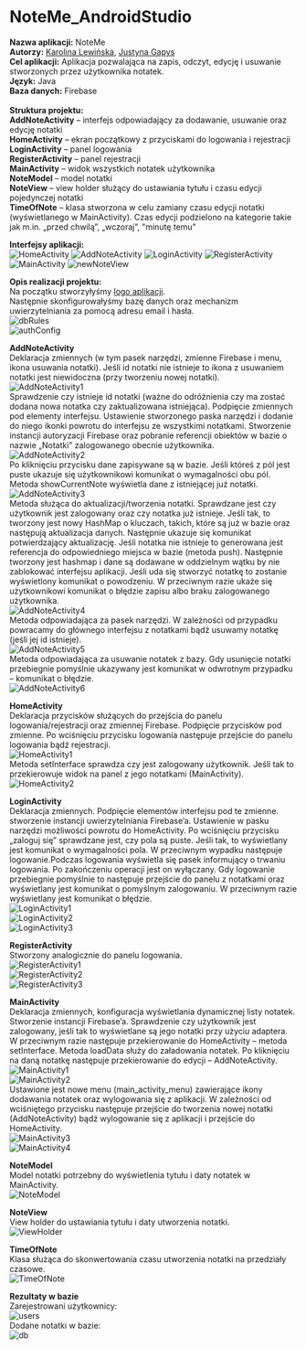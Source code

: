 # NoteMe_AndroidStudio
**Nazwa aplikacji:** NoteMe<br/>
**Autorzy:** [Karolina Lewińska](https://github.com/KarolinaLewinska), [Justyna Gapys](https://github.com/justynagapys)<br/>
**Cel aplikacji:** Aplikacja pozwalająca na zapis, odczyt, edycję i usuwanie stworzonych przez użytkownika notatek.<br/>
**Język:** Java<br/>
**Baza danych:** Firebase<br/><br/>
**Struktura projektu:**<br/>
**AddNoteActivity** – interfejs odpowiadający za dodawanie, usuwanie oraz edycję notatki<br/>
**HomeActivity** – ekran początkowy z przyciskami do logowania i rejestracji<br/>
**LoginActivity** – panel logowania<br/>
**RegisterActivity** – panel rejestracji<br/>
**MainActivity** – widok wszystkich notatek użytkownika<br/>
**NoteModel** – model notatki<br/>
**NoteView** – view holder służący do ustawiania tytułu i czasu edycji pojedynczej notatki<br/>
**TimeOfNote** – klasa stworzona w celu zamiany czasu edycji notatki (wyświetlanego w MainActivity). Czas edycji podzielono na kategorie takie jak m.in. „przed chwilą”, „wczoraj”, "minutę temu"<br/>

**Interfejsy aplikacji:**<br/>
![HomeActivity](https://github.com/KarolinaLewinska/NoteMe_AndroidStudio/blob/master/Screenshots/homeactivity.PNG)
![AddNoteActivity](https://github.com/KarolinaLewinska/NoteMe_AndroidStudio/blob/master/Screenshots/EditNoteView.PNG)
![LoginActivity](https://github.com/KarolinaLewinska/NoteMe_AndroidStudio/blob/master/Screenshots/loginview.PNG)
![RegisterActivity](https://github.com/KarolinaLewinska/NoteMe_AndroidStudio/blob/master/Screenshots/registerview.PNG)
![MainActivity](https://github.com/KarolinaLewinska/NoteMe_AndroidStudio/blob/master/Screenshots/mainactivity.PNG)
![newNoteView](https://github.com/KarolinaLewinska/NoteMe_AndroidStudio/blob/master/Screenshots/newNoteView.PNG)

**Opis realizacji projektu:**<br/>
Na początku stworzyłyśmy [logo aplikacji](https://www.freelogodesign.org/).<br/>
Następnie skonfigurowałyśmy bazę danych oraz mechanizm uwierzytelniania za pomocą adresu email i hasła.<br/>
![dbRules](https://github.com/KarolinaLewinska/NoteMe_AndroidStudio/blob/master/Screenshots/dbRules.PNG)<br/>
![authConfig](https://github.com/KarolinaLewinska/NoteMe_AndroidStudio/blob/master/Screenshots/AuthConfig.PNG)<br/>

**AddNoteActivity**<br/>
Deklaracja zmiennych (w tym pasek narzędzi, zmienne Firebase i menu, ikona usuwania notatki). Jeśli id notatki nie istnieje to ikona z usuwaniem notatki jest niewidoczna (przy tworzeniu nowej notatki).<br/>
![AddNoteActivity1](https://github.com/KarolinaLewinska/NoteMe_AndroidStudio/blob/master/Screenshots/AddNoteActivity1.PNG)<br/>
Sprawdzenie czy istnieje id notatki (ważne do odróżnienia czy ma zostać dodana nowa notatka czy zaktualizowana istniejąca). Podpięcie zmiennych pod elementy interfejsu. Ustawienie stworzonego paska narzędzi i dodanie do niego ikonki powrotu do interfejsu ze wszystkimi notatkami. Stworzenie instancji autoryzacji Firebase oraz pobranie referencji obiektów w bazie o nazwie „Notatki” zalogowanego obecnie użytkownika.<br/>
![AddNoteActivity2](https://github.com/KarolinaLewinska/NoteMe_AndroidStudio/blob/master/Screenshots/AddNoteActivity2.PNG)<br/>
Po kliknięciu przycisku dane zapisywane są w bazie. Jeśli któreś z pól jest puste ukazuje się użytkownikowi komunikat o wymagalności obu pól. Metoda showCurrentNote wyświetla dane z istniejącej już notatki.<br/>
![AddNoteActivity3](https://github.com/KarolinaLewinska/NoteMe_AndroidStudio/blob/master/Screenshots/AddNoteActivity3.PNG)<br/>
Metoda służąca do aktualizacji/tworzenia notatki. Sprawdzane jest czy użytkownik jest zalogowany oraz czy notatka już istnieje. Jeśli tak, to tworzony jest nowy HashMap o kluczach, takich, które są już w  bazie oraz następują aktualizacja danych. Następnie ukazuje się komunikat potwierdzający aktualizację. Jeśli notatka nie istnieje to generowana jest referencja do odpowiedniego miejsca w bazie (metoda push). Następnie tworzony jest hashmap i dane są dodawane w oddzielnym wątku by nie zablokować interfejsu aplikacji. Jeśli uda się stworzyć notatkę to zostanie wyświetlony komunikat o powodzeniu. W przeciwnym razie ukaże się użytkownikowi komunikat o błędzie zapisu albo braku zalogowanego użytkownika.<br/>
![AddNoteActivity4](https://github.com/KarolinaLewinska/NoteMe_AndroidStudio/blob/master/Screenshots/AddNoteActivity4.PNG)<br/>
Metoda odpowiadająca za pasek narzędzi. W zależności od przypadku powracamy do głównego interfejsu z notatkami bądź usuwamy notatkę (jeśli jej id istnieje).<br/>
![AddNoteActivity5](https://github.com/KarolinaLewinska/NoteMe_AndroidStudio/blob/master/Screenshots/AddNoteActivity5b.PNG)<br/>
Metoda odpowiadająca za usuwanie notatek z bazy. Gdy usunięcie notatki przebiegnie pomyślnie ukazywany jest komunikat w odwrotnym przypadku – komunikat o błędzie.<br/>
![AddNoteActivity6](https://github.com/KarolinaLewinska/NoteMe_AndroidStudio/blob/master/Screenshots/AddNoteActivity6.PNG)<br/>

**HomeActivity**<br/>
Deklaracja przycisków służących do przejścia do panelu logowania/rejestracji oraz zmiennej Firebase. Podpięcie przycisków pod zmienne. Po wciśnięciu przycisku logowania następuje przejście do panelu logowania bądź rejestracji.<br/>
![HomeActivity1](https://github.com/KarolinaLewinska/NoteMe_AndroidStudio/blob/master/Screenshots/HomeActivity1.PNG)<br/>
Metoda setInterface sprawdza czy jest zalogowany użytkownik. Jeśli tak to przekierowuje widok na panel z jego notatkami (MainActivity).<br/>
![HomeActivity2](https://github.com/KarolinaLewinska/NoteMe_AndroidStudio/blob/master/Screenshots/HomeActivity2.PNG)<br/>

**LoginActivity**<br/>
Deklaracja zmiennych. Podpięcie elementów interfejsu pod te zmienne. stworzenie instancji uwierzytelniania Firebase’a. Ustawienie w pasku narzędzi możliwości powrotu do HomeActivity. Po wciśnięciu przycisku „zaloguj się” sprawdzane jest, czy pola są puste. Jeśli tak, to wyświetlany jest komunikat o wymagalności pola. W przeciwnym wypadku następuje logowanie.Podczas logowania wyświetla się pasek informujący o trwaniu logowania. Po zakończeniu operacji jest on wyłączany. Gdy logowanie przebiegnie pomyślnie to następuje przejście do panelu z notatkami oraz wyświetlany jest komunikat o pomyślnym zalogowaniu. W przeciwnym razie wyświetlany jest komunikat o błędzie.<br/>
![LoginActivity1](https://github.com/KarolinaLewinska/NoteMe_AndroidStudio/blob/master/Screenshots/LoginActivity1.PNG)<br/>
![LoginActivity2](https://github.com/KarolinaLewinska/NoteMe_AndroidStudio/blob/master/Screenshots/LoginActivity2.PNG)<br/>
![LoginActivity3](https://github.com/KarolinaLewinska/NoteMe_AndroidStudio/blob/master/Screenshots/LoginActivity3.PNG)<br/>

**RegisterActivity**<br/>
Stworzony analogicznie do panelu logowania.<br/>
![RegisterActivity1](https://github.com/KarolinaLewinska/NoteMe_AndroidStudio/blob/master/Screenshots/RegisterActivity1.PNG)<br/>
![RegisterActivity2](https://github.com/KarolinaLewinska/NoteMe_AndroidStudio/blob/master/Screenshots/RegisterActivity2.PNG)<br/>
![RegisterActivity3](https://github.com/KarolinaLewinska/NoteMe_AndroidStudio/blob/master/Screenshots/RegisterActivity3.PNG)<br/>

**MainActivity**<br/>
Deklaracja zmiennych, konfiguracja wyświetlania dynamicznej listy notatek. Stworzenie instancji Firebase’a. Sprawdzenie czy użytkownik jest zalogowany, jeśli tak to wyświetlane są jego notatki przy użyciu adaptera. W przeciwnym razie następuje przekierowanie do HomeActivity – metoda setInterface. Metoda loadData służy do załadowania notatek. Po kliknięciu na daną notatkę następuje przekierowanie do edycji – AddNoteActivity.<br/>
![MainActivity1](https://github.com/KarolinaLewinska/NoteMe_AndroidStudio/blob/master/Screenshots/MainActivity1.PNG)<br/>
![MainActivity2](https://github.com/KarolinaLewinska/NoteMe_AndroidStudio/blob/master/Screenshots/MainActivity2.PNG)<br/>
Ustawione jest nowe menu (main_activity_menu) zawierające ikony dodawania notatek oraz wylogowania się z aplikacji. W zależności od wciśniętego przycisku następuje przejście do tworzenia nowej notatki (AddNoteActivity) bądź wylogowanie się z aplikacji i przejście do HomeActivity.<br/>
![MainActivity3](https://github.com/KarolinaLewinska/NoteMe_AndroidStudio/blob/master/Screenshots/MainActivity3.PNG)<br/>
![MainActivity4](https://github.com/KarolinaLewinska/NoteMe_AndroidStudio/blob/master/Screenshots/MainActivity4.PNG)<br/>

**NoteModel**<br/>
Model notatki potrzebny do wyświetlenia tytułu i daty notatek w MainActivity.<br/>
![NoteModel](https://github.com/KarolinaLewinska/NoteMe_AndroidStudio/blob/master/Screenshots/NoteModel.PNG)<br/>

**NoteView**<br/>
View holder do ustawiania tytułu i daty utworzenia notatki.<br/>
![ViewHolder](https://github.com/KarolinaLewinska/NoteMe_AndroidStudio/blob/master/Screenshots/NoteView.PNG)<br/>

**TimeOfNote**<br/>
Klasa służąca do skonwertowania czasu utworzenia notatki na przedziały czasowe.<br/>
![TimeOfNote](https://github.com/KarolinaLewinska/NoteMe_AndroidStudio/blob/master/Screenshots/TimeOfNote.PNG)<br/>

**Rezultaty w bazie**<br/>
Zarejestrowani użytkownicy:<br/>
![users](https://github.com/KarolinaLewinska/NoteMe_AndroidStudio/blob/master/Screenshots/users.PNG)<br/>
Dodane notatki w bazie:<br/>
![db](https://github.com/KarolinaLewinska/NoteMe_AndroidStudio/blob/master/Screenshots/db.PNG)<br/>




